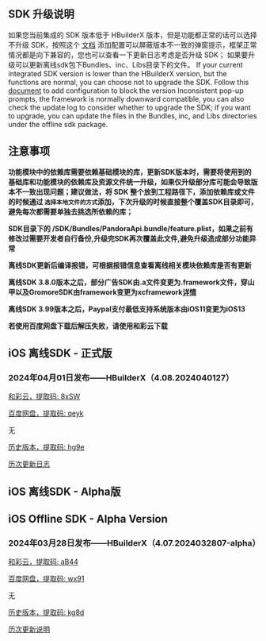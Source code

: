 ## SDK 升级说明
如果您当前集成的 SDK 版本低于 HBuilderX 版本，但是功能都正常的话可以选择不升级 SDK，按照这个 [文档](https://ask.dcloud.net.cn/article/35627) 添加配置可以屏蔽版本不一致的弹窗提示，框架正常情况都是向下兼容的，您也可以查看一下更新日志考虑是否升级 SDK； 如果要升级可以更新离线sdk包下Bundles、inc、Libs目录下的文件。
If your current integrated SDK version is lower than the HBuilderX version, but the functions are normal, you can choose not to upgrade the SDK. Follow this [document](https://ask.dcloud.net.cn/article/35627) to add configuration to block the version Inconsistent pop-up prompts, the framework is normally downward compatible, you can also check the update log to consider whether to upgrade the SDK; if you want to upgrade, you can update the files in the Bundles, inc, and Libs directories under the offline sdk package.

## 注意事项
**功能模块中的依赖库需要依赖基础模块的库，更新SDK版本时，需要将使用到的基础库和功能模块的依赖库及资源文件统一升级，如果仅升级部分库可能会导致版本不一致出现问题；建议做法，将 SDK 整个放到工程路径下，添加依赖库或文件的时候通过 `选择本地文件的方式`添加，下次升级的时候直接整个覆盖SDK目录即可，避免每次都需要单独去挑选所依赖的库；**

**SDK目录下的 /SDK/Bundles/PandoraApi.bundle/feature.plist，如果之前有修改过需要开发者自行备份,升级完SDK再次覆盖此文件,避免升级造成部分功能异常**

**离线SDK更新后编译报错，可根据报错信息查看离线相关模块依赖库是否有更新**

**离线SDK 3.8.0版本之后，部分广告SDK由.a文件变更为.framework文件，穿山甲以及GromoreSDK由framework变更为xcframework[详情](https://nativesupport.dcloud.net.cn/AppDocs/usemodule/iOSModuleConfig/uniad.html)**

**离线SDK 3.99版本之后，Paypal支付最低支持系统版本由iOS11变更为iOS13**

**若使用百度网盘下载后解压失败，请使用和彩云下载**


## iOS 离线SDK - 正式版

### 2024年04月01日发布——HBuilderX（4.08.2024040127）

[和彩云，提取码: 8xSW](https://caiyun.139.com/m/i?115CooUGbcEOP)

[百度网盘，提取码: qeyk](https://pan.baidu.com/s/1Ds0KRuEXLmSP6bn5UK83zA?pwd=qeyk)

无


[历史版本，提取码: hg9e](https://pan.baidu.com/s/1pEoGF1A_v61DKD1UMD8Ogw?pwd=hg9e)

[历次更新日志](update_history_iOS_release.md)


## iOS 离线SDK - Alpha版
## iOS Offline SDK - Alpha Version

### 2024年03月28日发布——HBuilderX（4.07.2024032807-alpha）

[和彩云，提取码: aB44](https://caiyun.139.com/m/i?115CnpHfDjqy1)

[百度网盘，提取码: wx91](https://pan.baidu.com/s/1gcTxBkJs5QFmKl0xmNCXzQ?pwd=wx91)

无

[历史版本，提取码: kg8d](https://pan.baidu.com/s/1bPfoNuU9bgijuecdaZdB_A?pwd=kg8d)

[历次更新说明](update_history_iOS_alpha.md)
